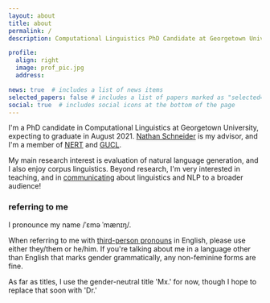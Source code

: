 ```yaml
---
layout: about
title: about
permalink: /
description: Computational Linguistics PhD Candidate at Georgetown University

profile:
  align: right
  image: prof_pic.jpg
  address:

news: true  # includes a list of news items
selected_papers: false # includes a list of papers marked as "selected={true}"
social: true  # includes social icons at the bottom of the page
---
```


I'm a PhD candidate in Computational Linguistics at Georgetown University, expecting to graduate in August 2021. [Nathan Schneider](http://people.cs.georgetown.edu/nschneid/) is my advisor, and I'm a member of [NERT](http://nert.georgetown.edu/) and [GUCL](http://gucl.georgetown.edu/).

My main research interest is evaluation of natural language generation, and I also enjoy corpus linguistics. Beyond research, I'm very interested in teaching, and in [communicating](https://lingcomm.org/) about linguistics and NLP to a broader audience!

### referring to me

I pronounce my name /ˈɛmə ˈmænɪŋ/. 

When referring to me with [third-person pronouns](https://kconrod.medium.com/pronouns-101-introduction-to-your-loved-ones-new-pronouns-3fef080266d0) in English, please use either they/them or he/him. If you're talking about me in a language other than English that marks gender grammatically, any non-feminine forms are fine.

As far as titles, I use the gender-neutral title 'Mx.' for now, though I hope to replace that soon with 'Dr.'